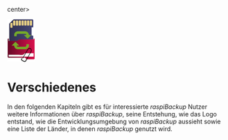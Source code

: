 center>     <!-- The blank line before the image definition is required! -->

![Icon](images/icons/Icon_rot_blau_final_64.png)
</center>

# Verschiedenes

In den folgenden Kapiteln gibt es für interessierte *raspiBackup* Nutzer
weitere Informationen über *raspiBackup*, seine Entstehung,
wie das Logo entstand, wie die Entwicklungsumgebung von *raspiBackup*
aussieht sowie eine Liste der Länder, in denen *raspiBackup* genutzt wird.

[.status]: translated
